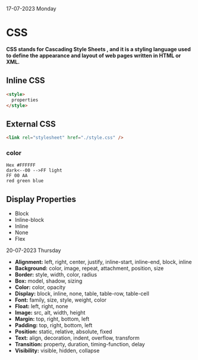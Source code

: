 17-07-2023
Monday

# CSS

**CSS stands for Cascading Style Sheets , and it is a styling language used to define the appearance and layout of web pages written in HTML or XML.**

## Inline CSS

```html
<style>
  properties
</style>
```

## External CSS

```html
<link rel="stylesheet" href="./style.css" />
```

### color

```
Hex #FFFFFF
dark<--00 -->FF light
FF 00 AA
red green blue
```

## Display Properties

- Block
- Inline-block
- Inline
- None
- Flex

20-07-2023
Thursday

- **Alignment:** left, right, center, justify, inline-start, inline-end, block, inline
- **Background:** color, image, repeat, attachment, position, size
- **Border:** style, width, color, radius
- **Box:** model, shadow, sizing
- **Color:** color, opacity
- **Display:** block, inline, none, table, table-row, table-cell
- **Font:** family, size, style, weight, color
- **Float:** left, right, none
- **Image:** src, alt, width, height
- **Margin:** top, right, bottom, left
- **Padding:** top, right, bottom, left
- **Position:** static, relative, absolute, fixed
- **Text:** align, decoration, indent, overflow, transform
- **Transition:** property, duration, timing-function, delay
- **Visibility:** visible, hidden, collapse
